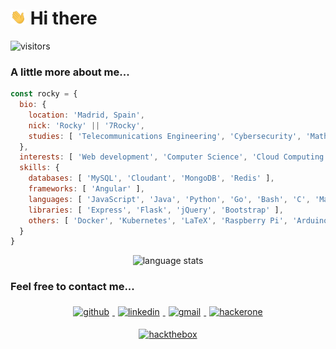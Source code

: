 # <img src="https://raw.githubusercontent.com/ABSphreak/ABSphreak/master/gifs/Hi.gif" width="25px"> Hi there

![visitors](https://visitor-badge.glitch.me/badge?page_id=7Rocky/7Rocky)

### A little more about me...

```js
const rocky = {
  bio: {
    location: 'Madrid, Spain',
    nick: 'Rocky' || '7Rocky',
    studies: [ 'Telecommunications Engineering', 'Cybersecurity', 'Mathematics' ]
  },
  interests: [ 'Web development', 'Computer Science', 'Cloud Computing', 'Cybersecurity', 'CTF' ],
  skills: {
    databases: [ 'MySQL', 'Cloudant', 'MongoDB', 'Redis' ],
    frameworks: [ 'Angular' ],
    languages: [ 'JavaScript', 'Java', 'Python', 'Go', 'Bash', 'C', 'Matlab' ],
    libraries: [ 'Express', 'Flask', 'jQuery', 'Bootstrap' ],
    others: [ 'Docker', 'Kubernetes', 'LaTeX', 'Raspberry Pi', 'Arduino' ]
  }
}
```

<p align="center">
	<img alt="language stats" src="https://github-readme-stats.vercel.app/api/top-langs?username=7Rocky&theme=dark&hide=HTML,TeX,R,Less&count_private=false&show_icons=true&layout=compact&langs_count=6">
</p>

### Feel free to contact me...

<p align="center">
	<a href="https://github.com/7Rocky" target="_blank">
		<img alt="github" src="https://img.icons8.com/clouds/100/000000/github.png" style="padding: 5px;" width="10%">
	</a>
	<a href="https://www.linkedin.com/in/roberto-gesteira-minarro/" target="_blank">
		<img alt="linkedin" src="https://img.icons8.com/clouds/100/000000/linkedin.png" style="padding: 5px;" width="10%">
	</a>
	<a href="mailto:rockygitt@gmail.com" target="_blank">
		<img alt="gmail" src="https://img.icons8.com/clouds/100/000000/gmail.png" style="padding: 5px;" width="10%">
	</a>
	<a href="https://hackerone.com/7rocky?type=user" target="_blank">
		<img alt="hackerone" src="https://img.icons8.com/clouds/344/hacking.png" style="padding: 5px;" width="10%">
	</a>
</p>
<p align="center">
	<a href="https://app.hackthebox.eu/profile/532274" target="_blank">
		<img alt="hackthebox" src="https://www.hackthebox.eu/badge/image/532274">
	</a>
</p>
